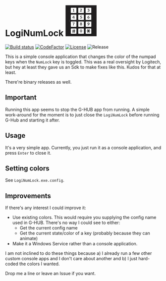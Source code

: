 # LogiNumLock ![Logo](res/Logo.jpg)
[![Build status](https://ci.appveyor.com/api/projects/status/github/cschladetsch/LogiNumPad?svg=true)](https://ci.appveyor.com/project/cschladetsch/LogiNumPad)
[![CodeFactor](https://www.codefactor.io/repository/github/cschladetsch/LogiNumPad/badge)](https://www.codefactor.io/repository/github/cschladetsch/LogiNumPad)
[![License](https://img.shields.io/github/license/cschladetsch/LogiNumPad.svg?label=License&maxAge=86400)](./LICENSE.txt)
![Release](https://img.shields.io/github/release/cschladetsch/LogiNumPad.svg?label=Release&maxAge=60)

This is a simple console application that changes the color of the numpad keys when the `NumLock` key is toggled. This was a real oversight by Logitech, but hey at least they gave us an Sdk to make fixes like this. Kudos for that at least.

There're binary releases as well.

## Important
Running this app seems to stop the G-HUB app from running. A simple work-around for the moment is to just close the `LogiNumLock` before running G-Hub and starting it after.

## Usage
It's a very simple app. Currently, you just run it as a console application, and press `Enter` to close it.

## Setting colors
See `LogiNumLock.exe.config`.

## Improvements
If there's any interest I could improve it:

* Use existing colors. This would require you supplying the config name used in G-HUB. There's no way I could see to either:
  * Get the current config name
  * Get the current state/color of a key (probably because they can animate)
* Make it a Windows Service rather than a console application.

I am not inclined to do these things because a) I already run a few other custom console apps and I don't care about another and b) I just hard-coded the colors I wanted.

Drop me a line or leave an Issue if you want.
